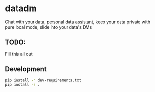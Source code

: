# datadm
Chat with your data, personal data assistant, keep your data private with pure local mode, slide into your data's DMs


## TODO:
Fill this all out

## Development

```bash
pip install -r dev-requirements.txt
pip install -e .
```
